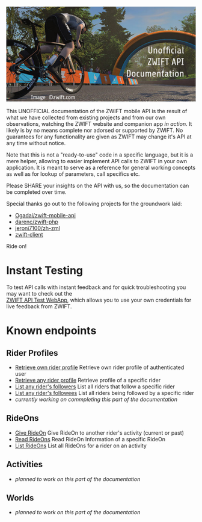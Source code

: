 ![cover image](/coverimage.jpg)

This UNOFFICIAL documentation of the ZWIFT mobile API is the result of what we have collected from existing projects and 
from our own observations, watching the ZWIFT website and companion app *in action*. It likely is by no means complete 
nor adorsed or supported by ZWIFT. No guarantees for any functionality are given as ZWIFT may change it's API at any 
time without notice.  

Note that this is not a "ready-to-use" code in a specific language, but it is a mere helper, allowing to easier implement 
API calls to ZWIFT in your own application. It is meant to serve as a reference for general working concepts as well as 
for lookup of parameters, call specifics etc. 

Please SHARE your insights on the API with us, so the documentation can be completed over time.  

Special thanks go out to the following projects for the groundwork laid:  
- [Ogadai/zwift-mobile-api](https://github.com/Ogadai/zwift-mobile-api)
- [darenc/zwift-php](https://github.com/darenc/zwift-php)
- [jeroni7100/zh-zml](https://github.com/jeroni7100/zh-zml)
- [zwift-client](https://pypi.org/project/zwift-client/)

Ride on!

# Instant Testing
To test API calls with instant feedback and for quick troubleshooting you may want to check out the <br>
[ZWIFT API Test WebApp](https://zwiftapi.strukturunion.de), which allows you to use your own credentials for live 
feedback from ZWIFT.


# Known endpoints

## Rider Profiles
- [Retrieve own rider profile](/riderProfiles/read_my_profile.md) Retrieve own rider profile of authenticated user
- [Retrieve any rider profile](/riderProfiles/read_rider_profile.md) Retrieve profile of a specific rider
- [List any rider's followers](/riderProfiles/list_followers.md) List all riders that follow a specific rider
- [List any rider's followees](/riderProfiles/list_followees.md) List all riders being followed by a specific rider
- *currently working on commpleting this part of the documentation*

## RideOns
- [Give RideOn](/rideOns/give_rideOn.md) Give RideOn to another rider's activity (current or past)
- [Read RideOns](/rideOns/read_rideOns.md) Read RideOn Information of a specific RideOn
- [List RideOns](/rideOns/list_rideOns.md) List all RideOns for a rider on an activity

## Activities
- *planned to work on this part of the documentation*

## Worlds
- *planned to work on this part of the documentation*
